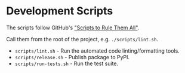 # Development Scripts

The scripts follow GitHub's ["Scripts to Rule Them All"](https://github.com/github/scripts-to-rule-them-all).

Call them from the root of the project, e.g. `./scripts/lint.sh`.

* `scripts/lint.sh` - Run the automated code linting/formatting tools.
* `scripts/release.sh` - Publish package to PyPI.
* `scripts/run-tests.sh` - Run the test suite.
